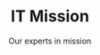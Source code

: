 ---
title: IT Mission
subtitle: Our experts in mission
description: Our engineers are known for the expertise in Data science and especially on the ELK stack (ElasticSearch, Logstash, Kibana).
category: presentation
subcategory: gc
layout: presentation
pic: /img/show/esn-lyon.jpg
---
